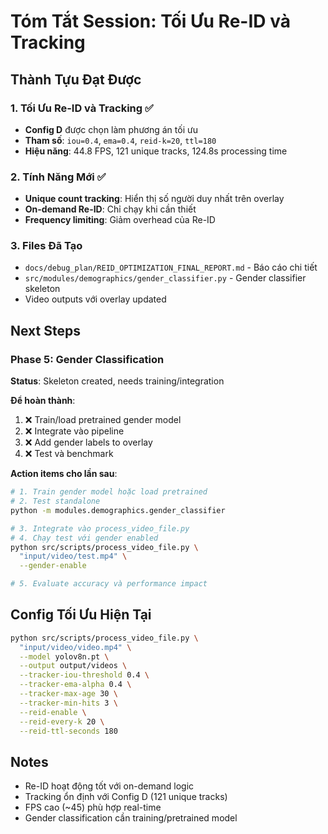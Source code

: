 # Tóm Tắt Session: Tối Ưu Re-ID và Tracking

## Thành Tựu Đạt Được

### 1. Tối Ưu Re-ID và Tracking ✅
- **Config D** được chọn làm phương án tối ưu
- **Tham số**: `iou=0.4`, `ema=0.4`, `reid-k=20`, `ttl=180`
- **Hiệu năng**: 44.8 FPS, 121 unique tracks, 124.8s processing time

### 2. Tính Năng Mới ✅
- **Unique count tracking**: Hiển thị số người duy nhất trên overlay
- **On-demand Re-ID**: Chỉ chạy khi cần thiết
- **Frequency limiting**: Giảm overhead của Re-ID

### 3. Files Đã Tạo
- `docs/debug_plan/REID_OPTIMIZATION_FINAL_REPORT.md` - Báo cáo chi tiết
- `src/modules/demographics/gender_classifier.py` - Gender classifier skeleton
- Video outputs với overlay updated

## Next Steps

### Phase 5: Gender Classification
**Status**: Skeleton created, needs training/integration

**Để hoàn thành**:
1. ❌ Train/load pretrained gender model
2. ❌ Integrate vào pipeline
3. ❌ Add gender labels to overlay
4. ❌ Test và benchmark

**Action items cho lần sau**:
```bash
# 1. Train gender model hoặc load pretrained
# 2. Test standalone
python -m modules.demographics.gender_classifier

# 3. Integrate vào process_video_file.py
# 4. Chạy test với gender enabled
python src/scripts/process_video_file.py \
  "input/video/test.mp4" \
  --gender-enable

# 5. Evaluate accuracy và performance impact
```

## Config Tối Ưu Hiện Tại

```bash
python src/scripts/process_video_file.py \
  "input/video/video.mp4" \
  --model yolov8n.pt \
  --output output/videos \
  --tracker-iou-threshold 0.4 \
  --tracker-ema-alpha 0.4 \
  --tracker-max-age 30 \
  --tracker-min-hits 3 \
  --reid-enable \
  --reid-every-k 20 \
  --reid-ttl-seconds 180
```

## Notes
- Re-ID hoạt động tốt với on-demand logic
- Tracking ổn định với Config D (121 unique tracks)
- FPS cao (~45) phù hợp real-time
- Gender classification cần training/pretrained model

